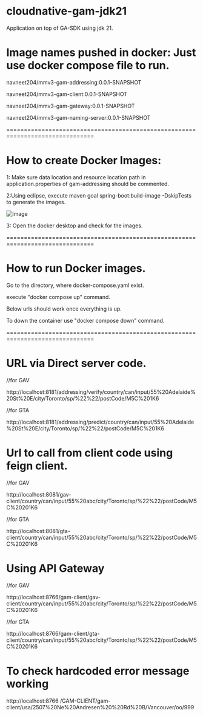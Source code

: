 # cloudnative-gam-jdk21
Application on top of GA-SDK using jdk 21.

# Image names pushed in docker: Just use docker compose file to run.

navneet204/mmv3-gam-addressing:0.0.1-SNAPSHOT

navneet204/mmv3-gam-client:0.0.1-SNAPSHOT

navneet204/mmv3-gam-gateway:0.0.1-SNAPSHOT

navneet204/mmv3-gam-naming-server:0.0.1-SNAPSHOT


===============================================================================

# How to create Docker Images:

1: Make sure data location and resource location path in application.properties of gam-addressing should be commented.

2:Using eclipse, execute maven goal spring-boot:build-image -DskipTests to generate the images.

![image](https://github.com/user-attachments/assets/2f1c29a3-3232-4900-a8d1-97ee5b02acec)


3: Open the docker desktop and check for the images. 

===============================================================================
 
# How to run Docker images.

Go to the directory, where docker-compose.yaml exist.

execute "docker compose up" command.

Below urls should work once everything is up.

To down the container use "docker compose down" command.

===============================================================================

# URL via Direct server code.

//for GAV

http://localhost:8181/addressing/verify/country/can/input/55%20Adelaide%20St%20E/city/Toronto/sp/%22%22/postCode/M5C%201K6

//for GTA

http://localhost:8181/addressing/predict/country/can/input/55%20Adelaide%20St%20E/city/Toronto/sp/%22%22/postCode/M5C%201K6



# Url to call from client code using feign client.

//for GAV

http://localhost:8081/gav-client/country/can/input/55%20abc/city/Toronto/sp/%22%22/postCode/M5C%20201K6

//for GTA

http://localhost:8081/gta-client/country/can/input/55%20abc/city/Toronto/sp/%22%22/postCode/M5C%20201K6



# Using API Gateway

//for GAV

http://localhost:8766/gam-client/gav-client/country/can/input/55%20abc/city/Toronto/sp/%22%22/postCode/M5C%20201K6

//for GTA

http://localhost:8766/gam-client/gta-client/country/can/input/55%20abc/city/Toronto/sp/%22%22/postCode/M5C%20201K6



# To check hardcoded error message working

http://localhost:8766 /GAM-CLIENT/gam-client/usa/2507%20Ne%20Andresen%20%20Rd%20B/Vancouver/oo/999

